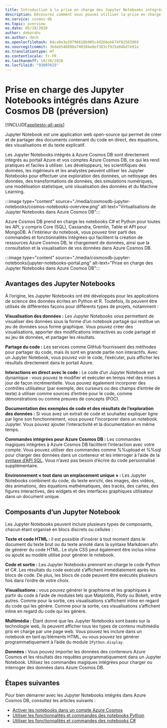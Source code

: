 ```yaml
---
title: Introduction à la prise en charge des Jupyter Notebooks intégrés dans Azure Cosmos DB (préversion)
description: Découvrez comment vous pouvez utiliser la prise en charge des Jupyter Notebooks intégrés dans Azure Cosmos DB pour exécuter des requêtes de manière interactive.
ms.service: cosmos-db
ms.topic: overview
ms.date: 05/19/2020
author: deborahc
ms.author: dech
ms.openlocfilehash: 8dca9e3e29796618b905c4d266eb674f82565969
ms.sourcegitcommit: 3bdeb546890a740384a8ef383cf915e84bd7e91e
ms.translationtype: HT
ms.contentlocale: fr-FR
ms.lasthandoff: 10/30/2020
ms.locfileid: "93097615"
---
```

# <a name="built-in-jupyter-notebooks-support-in-azure-cosmos-db-preview"></a>Prise en charge des Jupyter Notebooks intégrés dans Azure Cosmos DB (préversion)
[!INCLUDE[appliesto-all-apis](includes/appliesto-all-apis.md)]

Jupyter Notebook est une application web open-source qui permet de créer et de partager des documents contenant du code en direct, des équations, des visualisations et du texte explicatif. 

Les Jupyter Notebooks intégrés à Azure Cosmos DB sont directement intégrés au portail Azure et vos comptes Azure Cosmos DB, ce qui les rend pratiques et faciles à utiliser. Les développeurs, les scientifiques des données, les ingénieurs et les analystes peuvent utiliser les Jupyter Notebooks pour effectuer une exploration des données, un nettoyage des données, des transformations de données, des simulations numériques, une modélisation statistique, une visualisation des données et du Machine Learning.

:::image type="content" source="./media/cosmosdb-jupyter-notebooks/cosmos-notebooks-overview.png" alt-text="Virtualisations de Jupyter Notebooks dans Azure Cosmos DB":::

Azure Cosmos DB prend en charge les notebooks C# et Python pour toutes les API, y compris Core (SQL), Cassandra, Gremlin, Table et API pour MongoDB. À l’intérieur du notebook, vous pouvez tirer parti des commandes et fonctionnalités intégrées qui facilitent la création de ressources Azure Cosmos DB, le chargement de données, ainsi que la consultation et la visualisation de vos données dans Azure Cosmos DB. 

:::image type="content" source="./media/cosmosdb-jupyter-notebooks/jupyter-notebooks-portal.png" alt-text="Prise en charge des Jupyter Notebooks dans Azure Cosmos DB":::

## <a name="benefits-of-jupyter-notebooks"></a>Avantages des Jupyter Notebooks

À l’origine, les Jupyter Notebooks ont été développés pour les applications de science des données écrites en Python et R. Toutefois, ils peuvent être utilisés de différentes façons pour différents types de projets, notamment :

**Visualisation des données :** Les Jupyter Notebooks vous permettent de visualiser des données sous la forme d’un notebook partagé qui restitue un jeu de données sous forme graphique. Vous pouvez créer des visualisations, apporter des modifications interactives au code partagé et au jeu de données, et partager les résultats.

**Partage du code :** Les services comme GitHub fournissent des méthodes pour partager du code, mais ils sont en grande partie non interactifs. Avec un Jupyter Notebook, vous pouvez voir le code, l’exécuter, puis afficher les résultats directement dans le portail Azure.

**Interactions en direct avec le code :** Le code d’un Jupyter Notebook est dynamique : vous pouvez le modifier et exécuter en temps réel des mises à jour de façon incrémentielle. Vous pouvez également incorporer des contrôles utilisateur (par exemple, des curseurs ou des champs d’entrée de texte) à utiliser comme sources d’entrée pour le code, comme démonstrations ou comme preuves de concepts (POC).

**Documentation des exemples de code et des résultats de l’exploration des données :** Si vous avez un extrait de code et souhaitez expliquer ligne par ligne son fonctionnement, vous pouvez l’incorporer dans un notebook Jupyter. Vous pouvez ajouter l’interactivité et la documentation en même temps.

**Commandes intégrées pour Azure Cosmos DB :** Les commandes magiques intégrées à Azure Cosmos DB facilitent l’interaction avec votre compte. Vous pouvez utiliser des commandes comme %%upload et %%sql pour charger des données dans un conteneur et les interroger à l’aide de la [syntaxe d’API SQL](sql-query-getting-started.md). Vous n’avez pas besoin d’écrire du code personnalisé supplémentaire.

**Environnement « tout dans un emplacement unique » :** Les Jupyter Notebooks combinent du code, du texte enrichi, des images, des vidéos, des animations, des équations mathématiques, des tracés, des cartes, des figures interactives, des widgets et des interfaces graphiques utilisateur dans un document unique.

## <a name="components-of-a-jupyter-notebook"></a>Composants d’un Jupyter Notebook

Les Jupyter Notebooks peuvent inclure plusieurs types de composants, chacun étant organisé en blocs discrets ou cellules :

**Texte et code HTML :** il est possible d’insérer à tout moment dans le document du texte brut ou du texte annoté dans la syntaxe Markdown afin de générer du code HTML. Le style CSS peut également être inclus inline ou ajouté au modèle utilisé pour générer le notebook.

**Code et sortie :** Les Jupyter Notebooks prennent en charge le code Python et C#. Les résultats du code exécuté s’affichent immédiatement après les blocs de code. De plus, les blocs de code peuvent être exécutés plusieurs fois dans l’ordre de votre choix.

**Visualisations :** vous pouvez générer le graphisme et les graphiques à partir du code à l’aide de modules tels que Matplotlib, Plotly ou Bokeh, entre autres. Comme pour la sortie, ces visualisations s’affichent inline en regard du code qui les génère. Comme pour la sortie, ces visualisations s’affichent inline en regard du code qui les génère.

**Multimédia :** Étant donné que les Jupyter Notebooks sont basés sur la technologie web, ils peuvent afficher tous les types de contenu multimédia pris en charge par une page web. Vous pouvez les inclure dans un notebook en tant qu’éléments HTML, ou vous pouvez les générer programmatiquement à l’aide du module `IPython.display`.

**Données :** Vous pouvez importer les données des conteneurs Azure Cosmos et les résultats des requêtes programmatiquement dans un Jupyter Notebook. Utilisez les commandes magiques intégrées pour charger ou interroger des données dans Azure Cosmos DB. 

## <a name="next-steps"></a>Étapes suivantes

Pour bien démarrer avec les Jupyter Notebooks intégrés dans Azure Cosmos DB, consultez les articles suivants :

* [Activer les notebooks dans un compte Azure Cosmos](enable-notebooks.md)
* [Utiliser les fonctionnalités et commandes des notebooks Python](use-python-notebook-features-and-commands.md)
* [Utiliser les fonctionnalités et commandes des notebooks C#](use-csharp-notebook-features-and-commands.md)
